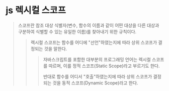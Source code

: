# js 렉시컬 스코프

> 스코프란 참조 대상 식별자(변수, 함수의 이름과 같이 어떤 대상을 다른 대상과 구분하여 식별할 수 있는 유일한 이름)를 찾아내기 위한 규칙이다.
>
> > 렉시컬 스코프는 함수를 어디에 "선언"하였는지에 따라 상위 스코프가 결정되는 것을 말한다.
> >
> > > 자바스크립트를 포함한 대부분의 프로그래밍 언어는 렉시컬 스코프를 따르며, 이를 정적 스코프(Static Scope)라고 부르기도 한다.
> > >
> > > 반대로 함수를 어디서 "호출"하였는지에 따라 상위 스코프가 결정되는 것을 동적 스코프(Dynamic Scope)라고 한다.
